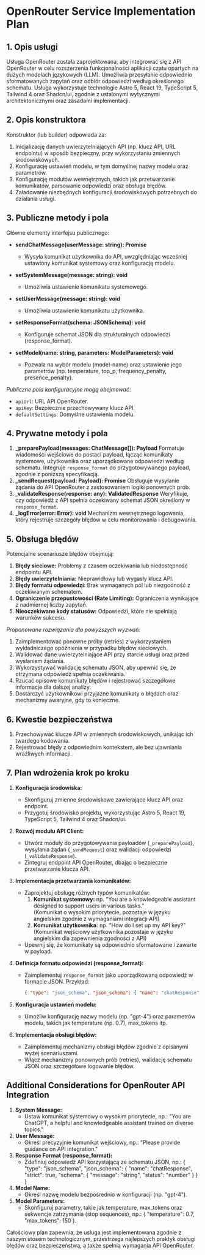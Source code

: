 # OpenRouter Service Implementation Plan

## 1. Opis usługi
Usługa OpenRouter została zaprojektowana, aby integrować się z API OpenRouter w celu rozszerzenia funkcjonalności aplikacji czatu opartych na dużych modelach językowych (LLM). Umożliwia przesyłanie odpowiednio sformatowanych zapytań oraz odbiór odpowiedzi według określonego schematu. Usługa wykorzystuje technologie Astro 5, React 19, TypeScript 5, Tailwind 4 oraz Shadcn/ui, zgodnie z ustalonymi wytycznymi architektonicznymi oraz zasadami implementacji.

## 2. Opis konstruktora
Konstruktor (lub builder) odpowiada za:
1. Inicjalizację danych uwierzytelniających API (np. klucz API, URL endpointu) w sposób bezpieczny, przy wykorzystaniu zmiennych środowiskowych.
2. Konfigurację ustawień modelu, w tym domyślnej nazwy modelu oraz parametrów.
3. Konfigurację modułów wewnętrznych, takich jak przetwarzanie komunikatów, parsowanie odpowiedzi oraz obsługa błędów.
4. Załadowanie niezbędnych konfiguracji środowiskowych potrzebnych do działania usługi.

## 3. Publiczne metody i pola

Główne elementy interfejsu publicznego:

- **sendChatMessage(userMessage: string): Promise<ResponseType>**
  - Wysyła komunikat użytkownika do API, uwzględniając wcześniej ustawiony komunikat systemowy oraz konfigurację modelu.

- **setSystemMessage(message: string): void**
  - Umożliwia ustawienie komunikatu systemowego.

- **setUserMessage(message: string): void**
  - Umożliwia ustawienie komunikatu użytkownika.

- **setResponseFormat(schema: JSONSchema): void**
  - Konfiguruje schemat JSON dla strukturalnych odpowiedzi (response_format).

- **setModel(name: string, parameters: ModelParameters): void**
  - Pozwala na wybór modelu (model-name) oraz ustawienie jego parametrów (np. temperature, top_p, frequency_penalty, presence_penalty).

_Publiczne pola konfiguracyjne mogą obejmować:_
- `apiUrl`: URL API OpenRouter.
- `apiKey`: Bezpiecznie przechowywany klucz API.
- `defaultSettings`: Domyślne ustawienia modelu.

## 4. Prywatne metody i pola
1. **_preparePayload(messages: ChatMessage[]): Payload**
   Formatuje wiadomości wejściowe do postaci payload, łącząc komunikaty systemowe, użytkownika oraz uporządkowane odpowiedzi według schematu. Integruje `response_format` do przygotowywanego payload, zgodnie z poniższą specyfikacją.
2. **_sendRequest(payload: Payload): Promise<Response>**
   Obsługuje wysyłanie żądania do API OpenRouter z zastosowaniem logiki ponownych prób.
3. **_validateResponse(response: any): ValidatedResponse**
   Weryfikuje, czy odpowiedź z API spełnia oczekiwany schemat JSON określony w `response_format`.
4. **_logError(error: Error): void**
   Mechanizm wewnętrznego logowania, który rejestruje szczegóły błędów w celu monitorowania i debugowania.

## 5. Obsługa błędów
Potencjalne scenariusze błędów obejmują:
1. **Błędy sieciowe:** Problemy z czasem oczekiwania lub niedostępność endpointu API.
2. **Błędy uwierzytelniania:** Nieprawidłowy lub wygasły klucz API.
3. **Błędy formatu odpowiedzi:** Brak wymaganych pól lub niezgodność z oczekiwanym schematem.
4. **Ograniczenie przepustowości (Rate Limiting):** Ograniczenia wynikające z nadmiernej liczby zapytań.
5. **Nieoczekiwane kody statusów:** Odpowiedzi, które nie spełniają warunków sukcesu.

_Proponowane rozwiązania dla powyższych wyzwań:_
1. Zaimplementować ponowne próby (retries) z wykorzystaniem wykładniczego opóźnienia w przypadku błędów sieciowych.
2. Walidować dane uwierzytelniające API przy starcie usługi oraz przed wysłaniem żądania.
3. Wykorzystywać walidację schematu JSON, aby upewnić się, że otrzymana odpowiedź spełnia oczekiwania.
4. Rzucać opisowe komunikaty błędów i rejestrować szczegółowe informacje dla dalszej analizy.
5. Dostarczyć użytkownikowi przyjazne komunikaty o błędach oraz mechanizmy awaryjne, gdy to konieczne.

## 6. Kwestie bezpieczeństwa
1. Przechowywać klucze API w zmiennych środowiskowych, unikając ich twardego kodowania.
2. Rejestrować błędy z odpowiednim kontekstem, ale bez ujawniania wrażliwych informacji.

## 7. Plan wdrożenia krok po kroku
1. **Konfiguracja środowiska:**
   - Skonfiguruj zmienne środowiskowe zawierające klucz API oraz endpoint.
   - Przygotuj środowisko projektu, wykorzystując Astro 5, React 19, TypeScript 5, Tailwind 4 oraz Shadcn/ui.

2. **Rozwój modułu API Client:**
   - Utwórz moduły do przygotowywania payloadów (`_preparePayload`), wysyłania żądań (`_sendRequest`) oraz walidacji odpowiedzi (`_validateResponse`).
   - Zintegruj endpoint API OpenRouter, dbając o bezpieczne przetwarzanie klucza API.

3. **Implementacja przetwarzania komunikatów:**
   - Zaprojektuj obsługę różnych typów komunikatów:
     1. **Komunikat systemowy:** np. "You are a knowledgeable assistant designed to support users in various tasks."  
        (Komunikat o wysokim priorytecie, pozostaje w języku angielskim zgodnie z wymaganiami integracji API)
     2. **Komunikat użytkownika:** np. "How do I set up my API key?"  
        (Komunikat wejściowy użytkownika pozostaje w języku angielskim dla zapewnienia zgodności z API)
   - Upewnij się, że komunikaty są odpowiednio sformatowane i zawarte w payload.

4. **Definicja formatu odpowiedzi (response_format):**
   - Zaimplementuj `response_format` jako uporządkowaną odpowiedź w formacie JSON. Przykład:
     ```json
     { "type": "json_schema", "json_schema": { "name": "chatResponse", "strict": true, "schema": { "message": "string", "status": "number" } } }
     ```

5. **Konfiguracja ustawień modelu:**
   - Umożliw konfigurację nazwy modelu (np. "gpt-4") oraz parametrów modelu, takich jak temperature (np. 0.7), max_tokens itp.

6. **Implementacja obsługi błędów:**
   - Zaimplementuj mechanizmy obsługi błędów zgodnie z opisanymi wyżej scenariuszami.
   - Włącz mechanizmy ponownych prób (retries), walidację schematu JSON oraz szczegółowe logowanie błędów.

## Additional Considerations for OpenRouter API Integration
1. **System Message:**
   - Ustaw komunikat systemowy o wysokim priorytecie, np.: "You are ChatGPT, a helpful and knowledgeable assistant trained on diverse topics."
2. **User Message:**
   - Określ precyzyjnie komunikat wejściowy, np.: "Please provide guidance on API integration."
3. **Response Format (response_format):**
   - Zdefiniuj odpowiedź API korzystającą ze schematu JSON, np.:
     { "type": "json_schema", "json_schema": { "name": "chatResponse", "strict": true, "schema": { "message": "string", "status": "number" } } }
4. **Model Name:**
   - Określ nazwę modelu bezpośrednio w konfiguracji (np. "gpt-4").
5. **Model Parameters:**
   - Skonfiguruj parametry, takie jak temperature, max_tokens oraz sekwencje zatrzymania (stop sequences), np.: { "temperature": 0.7, "max_tokens": 150 }.

Całościowy plan zapewnia, że usługa jest implementowana zgodnie z naszym stosem technologicznym, przestrzega najlepszych praktyk obsługi błędów oraz bezpieczeństwa, a także spełnia wymagania API OpenRouter. 